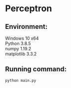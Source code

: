 # Perceptron

## Environment:  
Windows 10 x64  
Python 3.8.5  
numpy 1.19.2  
matplotlib 3.3.2  

## Running command: 
```
python main.py
